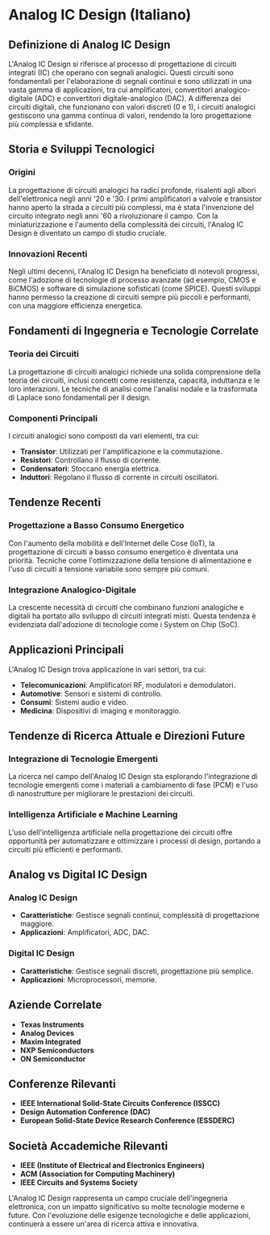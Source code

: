 # Analog IC Design (Italiano)

## Definizione di Analog IC Design

L'Analog IC Design si riferisce al processo di progettazione di circuiti integrati (IC) che operano con segnali analogici. Questi circuiti sono fondamentali per l'elaborazione di segnali continui e sono utilizzati in una vasta gamma di applicazioni, tra cui amplificatori, convertitori analogico-digitale (ADC) e convertitori digitale-analogico (DAC). A differenza dei circuiti digitali, che funzionano con valori discreti (0 e 1), i circuiti analogici gestiscono una gamma continua di valori, rendendo la loro progettazione più complessa e sfidante.

## Storia e Sviluppi Tecnologici

### Origini

La progettazione di circuiti analogici ha radici profonde, risalenti agli albori dell'elettronica negli anni '20 e '30. I primi amplificatori a valvole e transistor hanno aperto la strada a circuiti più complessi, ma è stata l'invenzione del circuito integrato negli anni '60 a rivoluzionare il campo. Con la miniaturizzazione e l'aumento della complessità dei circuiti, l'Analog IC Design è diventato un campo di studio cruciale.

### Innovazioni Recenti

Negli ultimi decenni, l'Analog IC Design ha beneficiato di notevoli progressi, come l'adozione di tecnologie di processo avanzate (ad esempio, CMOS e BiCMOS) e software di simulazione sofisticati (come SPICE). Questi sviluppi hanno permesso la creazione di circuiti sempre più piccoli e performanti, con una maggiore efficienza energetica.

## Fondamenti di Ingegneria e Tecnologie Correlate

### Teoria dei Circuiti

La progettazione di circuiti analogici richiede una solida comprensione della teoria dei circuiti, inclusi concetti come resistenza, capacità, induttanza e le loro interazioni. Le tecniche di analisi come l'analisi nodale e la trasformata di Laplace sono fondamentali per il design.

### Componenti Principali

I circuiti analogici sono composti da vari elementi, tra cui:

- **Transistor**: Utilizzati per l'amplificazione e la commutazione.
- **Resistori**: Controllano il flusso di corrente.
- **Condensatori**: Stoccano energia elettrica.
- **Induttori**: Regolano il flusso di corrente in circuiti oscillatori.

## Tendenze Recenti

### Progettazione a Basso Consumo Energetico

Con l'aumento della mobilità e dell'Internet delle Cose (IoT), la progettazione di circuiti a basso consumo energetico è diventata una priorità. Tecniche come l'ottimizzazione della tensione di alimentazione e l'uso di circuiti a tensione variabile sono sempre più comuni.

### Integrazione Analogico-Digitale

La crescente necessità di circuiti che combinano funzioni analogiche e digitali ha portato allo sviluppo di circuiti integrati misti. Questa tendenza è evidenziata dall'adozione di tecnologie come i System on Chip (SoC).

## Applicazioni Principali

L'Analog IC Design trova applicazione in vari settori, tra cui:

- **Telecomunicazioni**: Amplificatori RF, modulatori e demodulatori.
- **Automotive**: Sensori e sistemi di controllo.
- **Consumi**: Sistemi audio e video.
- **Medicina**: Dispositivi di imaging e monitoraggio.

## Tendenze di Ricerca Attuale e Direzioni Future

### Integrazione di Tecnologie Emergenti

La ricerca nel campo dell'Analog IC Design sta esplorando l'integrazione di tecnologie emergenti come i materiali a cambiamento di fase (PCM) e l'uso di nanostrutture per migliorare le prestazioni dei circuiti.

### Intelligenza Artificiale e Machine Learning

L'uso dell'intelligenza artificiale nella progettazione dei circuiti offre opportunità per automatizzare e ottimizzare i processi di design, portando a circuiti più efficienti e performanti.

## Analog vs Digital IC Design

### Analog IC Design

- **Caratteristiche**: Gestisce segnali continui, complessità di progettazione maggiore.
- **Applicazioni**: Amplificatori, ADC, DAC.

### Digital IC Design

- **Caratteristiche**: Gestisce segnali discreti, progettazione più semplice.
- **Applicazioni**: Microprocessori, memorie.

## Aziende Correlate

- **Texas Instruments**
- **Analog Devices**
- **Maxim Integrated**
- **NXP Semiconductors**
- **ON Semiconductor**

## Conferenze Rilevanti

- **IEEE International Solid-State Circuits Conference (ISSCC)**
- **Design Automation Conference (DAC)**
- **European Solid-State Device Research Conference (ESSDERC)**

## Società Accademiche Rilevanti

- **IEEE (Institute of Electrical and Electronics Engineers)**
- **ACM (Association for Computing Machinery)**
- **IEEE Circuits and Systems Society**

L'Analog IC Design rappresenta un campo cruciale dell'ingegneria elettronica, con un impatto significativo su molte tecnologie moderne e future. Con l'evoluzione delle esigenze tecnologiche e delle applicazioni, continuerà a essere un'area di ricerca attiva e innovativa.